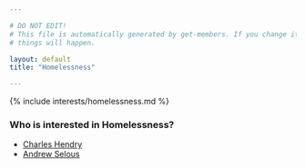 ```yaml
---

# DO NOT EDIT!
# This file is automatically generated by get-members. If you change it, bad
# things will happen.

layout: default
title: "Homelessness"

---
```


{% include interests/homelessness.md %}

### Who is interested in Homelessness?


* [Charles Hendry](../members/charles-hendry.html)
* [Andrew Selous](../members/andrew-selous.html)

